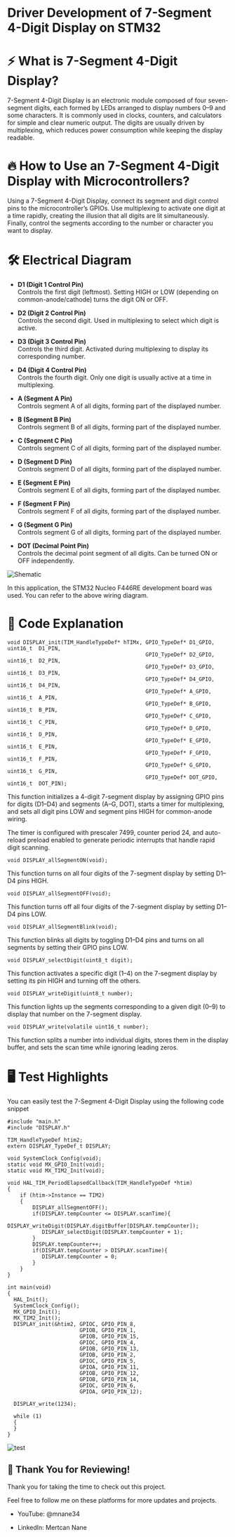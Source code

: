 # Driver Development of 7-Segment 4-Digit Display on STM32 

# ⚡ What is 7-Segment 4-Digit Display?

7-Segment 4-Digit Display is an electronic module composed of four seven-segment digits, each formed by LEDs arranged to display numbers 0–9 and some characters. It is commonly used in clocks, counters, and calculators for simple and clear numeric output. The digits are usually driven by multiplexing, which reduces power consumption while keeping the display readable.

# 🔥 How to Use an 7-Segment 4-Digit Display with Microcontrollers?

Using a 7-Segment 4-Digit Display, connect its segment and digit control pins to the microcontroller’s GPIOs. Use multiplexing to activate one digit at a time rapidly, creating the illusion that all digits are lit simultaneously. Finally, control the segments according to the number or character you want to display.

# 🛠️ Electrical Diagram

- **D1 (Digit 1 Control Pin)**<br>
Controls the first digit (leftmost). Setting HIGH or LOW (depending on common-anode/cathode) turns the digit ON or OFF.

- **D2 (Digit 2 Control Pin)**<br>
Controls the second digit. Used in multiplexing to select which digit is active.

- **D3 (Digit 3 Control Pin)**<br>
Controls the third digit. Activated during multiplexing to display its corresponding number.

- **D4 (Digit 4 Control Pin)**<br>
Controls the fourth digit. Only one digit is usually active at a time in multiplexing.

- **A (Segment A Pin)**<br>
Controls segment A of all digits, forming part of the displayed number.

- **B (Segment B Pin)**<br>
Controls segment B of all digits, forming part of the displayed number.

- **C (Segment C Pin)**<br>
Controls segment C of all digits, forming part of the displayed number.

- **D (Segment D Pin)**<br>
Controls segment D of all digits, forming part of the displayed number.

- **E (Segment E Pin)**<br>
Controls segment E of all digits, forming part of the displayed number.

- **F (Segment F Pin)**<br>
Controls segment F of all digits, forming part of the displayed number.

- **G (Segment G Pin)**<br>
Controls segment G of all digits, forming part of the displayed number.

- **DOT (Decimal Point Pin)**<br>
Controls the decimal point segment of all digits. Can be turned ON or OFF independently.

![Shematic](images/shematic.png)

In this application, the STM32 Nucleo F446RE development board was used. You can refer to the above wiring diagram.

# 🚀 Code Explanation

<pre><code class="language-c">void DISPLAY_init(TIM_HandleTypeDef* hTIMx, GPIO_TypeDef* D1_GPIO, uint16_t  D1_PIN,
										    GPIO_TypeDef* D2_GPIO, uint16_t  D2_PIN,
										    GPIO_TypeDef* D3_GPIO, uint16_t  D3_PIN,
										    GPIO_TypeDef* D4_GPIO, uint16_t  D4_PIN,
										    GPIO_TypeDef* A_GPIO, uint16_t  A_PIN,
										    GPIO_TypeDef* B_GPIO, uint16_t  B_PIN,
										    GPIO_TypeDef* C_GPIO, uint16_t  C_PIN,
										    GPIO_TypeDef* D_GPIO, uint16_t  D_PIN,
										    GPIO_TypeDef* E_GPIO, uint16_t  E_PIN,
										    GPIO_TypeDef* F_GPIO, uint16_t  F_PIN,
										    GPIO_TypeDef* G_GPIO, uint16_t  G_PIN,
										    GPIO_TypeDef* DOT_GPIO, uint16_t  DOT_PIN);
</code></pre>

This function initializes a 4-digit 7-segment display by assigning GPIO pins for digits (D1–D4) and segments (A–G, DOT), starts a timer for multiplexing, and sets all digit pins LOW and segment pins HIGH for common-anode wiring.

The timer is configured with prescaler 7499, counter period 24, and auto-reload preload enabled to generate periodic interrupts that handle rapid digit scanning.

<pre><code class="language-c">void DISPLAY_allSegmentON(void);
</code></pre>

This function turns on all four digits of the 7-segment display by setting D1–D4 pins HIGH.

<pre><code class="language-c">void DISPLAY_allSegmentOFF(void);
</code></pre>

This function turns off all four digits of the 7-segment display by setting D1–D4 pins LOW.

<pre><code class="language-c">void DISPLAY_allSegmentBlink(void);
</code></pre>

This function blinks all digits by toggling D1–D4 pins and turns on all segments by setting their GPIO pins LOW.

<pre><code class="language-c">void DISPLAY_selectDigit(uint8_t digit);
</code></pre>

This function activates a specific digit (1–4) on the 7-segment display by setting its pin HIGH and turning off the others.

<pre><code class="language-c">void DISPLAY_writeDigit(uint8_t number);
</code></pre>

This function lights up the segments corresponding to a given digit (0–9) to display that number on the 7-segment display.

<pre><code class="language-c">void DISPLAY_write(volatile uint16_t number);
</code></pre>

This function splits a number into individual digits, stores them in the display buffer, and sets the scan time while ignoring leading zeros.

# 🖥️ Test Highlights

You can easily test the 7-Segment 4-Digit Display using the following code snippet

<pre><code class="language-c">#include "main.h"
#include "DISPLAY.h"

TIM_HandleTypeDef htim2;
extern DISPLAY_TypeDef_t DISPLAY;

void SystemClock_Config(void);
static void MX_GPIO_Init(void);
static void MX_TIM2_Init(void);

void HAL_TIM_PeriodElapsedCallback(TIM_HandleTypeDef *htim)
{
    if (htim->Instance == TIM2)
    {
    	DISPLAY_allSegmentOFF();
    	if(DISPLAY.tempCounter <= DISPLAY.scanTime){
    	   DISPLAY_writeDigit(DISPLAY.digitBuffer[DISPLAY.tempCounter]);
    	   DISPLAY_selectDigit(DISPLAY.tempCounter + 1);
    	}
    	DISPLAY.tempCounter++;
    	if(DISPLAY.tempCounter > DISPLAY.scanTime){
    	   DISPLAY.tempCounter = 0;
    	}
    }
}

int main(void)
{
  HAL_Init();
  SystemClock_Config();
  MX_GPIO_Init();
  MX_TIM2_Init();
  DISPLAY_init(&htim2, GPIOC, GPIO_PIN_8,
		  	           GPIOB, GPIO_PIN_1,
			           GPIOB, GPIO_PIN_15,
			           GPIOC, GPIO_PIN_4,
			           GPIOB, GPIO_PIN_13,
			           GPIOB, GPIO_PIN_2,
			           GPIOC, GPIO_PIN_5,
			           GPIOA, GPIO_PIN_11,
			           GPIOB, GPIO_PIN_12,
			           GPIOB, GPIO_PIN_14,
			           GPIOC, GPIO_PIN_6,
			           GPIOA, GPIO_PIN_12);

  DISPLAY_write(1234);

  while (1)
  {
  }
}
</code></pre>

![test](images/test.jpg)

## 🎉 Thank You for Reviewing!

Thank you for taking the time to check out this project.

Feel free to follow me on these platforms for more updates and projects.

- YouTube: @mnane34

- LinkedIn: Mertcan Nane